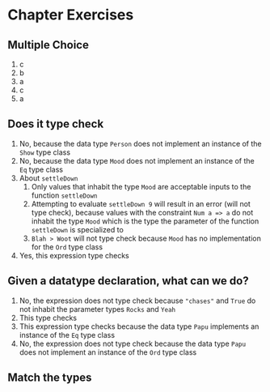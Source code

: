 # Chapter Exercises

## Multiple Choice

1. c
2. b
3. a
4. c
5. a

## Does it type check

1. No, because the data type `Person` does not implement an instance of the `Show` type class
2. No, because the data type `Mood` does not implement an instance of the `Eq` type class
3. About `settleDown`
   1. Only values that inhabit the type `Mood` are acceptable inputs to the function `settleDown`
   2. Attempting to evaluate `settleDown 9` will result in an error (will not type check), because values with the constraint `Num a => a` do not inhabit the type `Mood`
      which is the type the parameter of the function `settleDown` is specialized to
   3. `Blah > Woot` will not type check because `Mood` has no implementation for the `Ord` type class
4. Yes, this expression type checks

## Given a datatype declaration, what can we do?

1. No, the expression does not type check because `"chases"` and `True` do not inhabit the parameter types `Rocks` and `Yeah`
2. This type checks
3. This expression type checks because the data type `Papu` implements an instance of the `Eq` type class
4. No, the expression does not type check because the data type `Papu` does not implement an instance of the `Ord` type class

## Match the types


